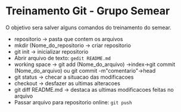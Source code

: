 # Treinamento Git - Grupo Semear

O objetivo sera salver alguns comandos do treinamento do semear.

- repositorio -> pasta que contem os arquivos 
- mkdir (Nome_do_repositorio -> criar repositorio
- git init -> inicializar repositorio
-  Abrir arquivo de texto:
`gedit README.md`
- working space -> git add (Nome_do_arquivo) ->index->git commit (Nome_do_arquivo) ou git commit -m"comentario"->head
- git status -> checar a situacao das modificacoes
- checkout -> desfazer as ultimas alteracoes
- git diff README.md -> destaca as ultimas modificacoes feitas no arquivo
- Passar arquivo para repositorio online:
`git push` 
